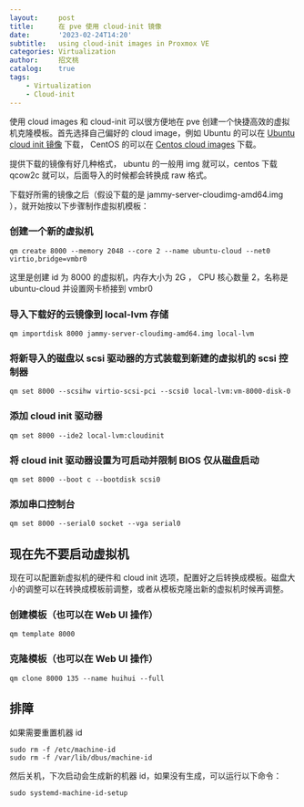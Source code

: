 ```yaml
---
layout:     post
title:      在 pve 使用 cloud-init 镜像
date:       '2023-02-24T14:20'
subtitle:   using cloud-init images in Proxmox VE
categories: Virtualization
author:     招文桃
catalog:    true
tags:
    - Virtualization
    - Cloud-init
---
```


使用 cloud images 和 cloud-init 可以很方便地在 pve 创建一个快捷高效的虚拟机克隆模板。首先选择自己偏好的 cloud image，例如 Ubuntu 的可以在 [Ubuntu cloud init 镜像](https://cloud-images.ubuntu.com/) 下载， CentOS 的可以在 [Centos cloud images](https://cloud.centos.org/) 下载。

提供下载的镜像有好几种格式， ubuntu 的一般用 img 就可以，centos 下载 qcow2c 就可以，后面导入的时候都会转换成 raw 格式。

下载好所需的镜像之后（假设下载的是 jammy-server-cloudimg-amd64.img ），就开始按以下步骤制作虚拟机模板：

### 创建一个新的虚拟机

```Shell
qm create 8000 --memory 2048 --core 2 --name ubuntu-cloud --net0 virtio,bridge=vmbr0
```

这里是创建 id 为 8000 的虚拟机，内存大小为 2G ， CPU 核心数量 2，名称是 ubuntu-cloud 并设置网卡桥接到 vmbr0

### 导入下载好的云镜像到 local-lvm 存储

```Shell
qm importdisk 8000 jammy-server-cloudimg-amd64.img local-lvm
```

### 将新导入的磁盘以 scsi 驱动器的方式装载到新建的虚拟机的 scsi 控制器

```Shell
qm set 8000 --scsihw virtio-scsi-pci --scsi0 local-lvm:vm-8000-disk-0
```

### 添加 cloud init 驱动器

```Shell
qm set 8000 --ide2 local-lvm:cloudinit
```

### 将 cloud init 驱动器设置为可启动并限制 BIOS 仅从磁盘启动

```Shell
qm set 8000 --boot c --bootdisk scsi0
```

### 添加串口控制台

```Shell
qm set 8000 --serial0 socket --vga serial0
```

## 现在先不要启动虚拟机

现在可以配置新虚拟机的硬件和 cloud init 选项，配置好之后转换成模板。磁盘大小的调整可以在转换成模板前调整，或者从模板克隆出新的虚拟机时候再调整。

### 创建模板（也可以在 Web UI 操作）

```Shell
qm template 8000
```

### 克隆模板（也可以在 Web UI 操作）

```Shell
qm clone 8000 135 --name huihui --full
```

## 排障

如果需要重置机器 id

```Shell
sudo rm -f /etc/machine-id
sudo rm -f /var/lib/dbus/machine-id
```

然后关机，下次启动会生成新的机器 id，如果没有生成，可以运行以下命令：

```Shell
sudo systemd-machine-id-setup
```

